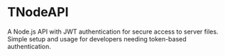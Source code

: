 # TNodeAPI
A Node.js API with JWT authentication for secure access to server files. Simple setup and usage for developers needing token-based authentication.
